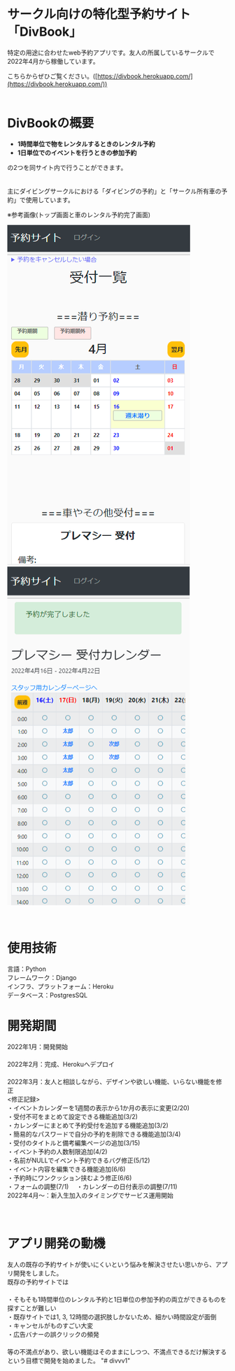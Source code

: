 # サークル向けの特化型予約サイト「DivBook」

特定の用途に合わせたweb予約アプリです。友人の所属しているサークルで2022年4月から稼働しています。

こちらからぜひご覧ください。([https://divbook.herokuapp.com/](https://divbook.herokuapp.com/))  
　  

# DivBookの概要

- **1時間単位で物をレンタルするときのレンタル予約**
- **1日単位でのイベントを行うときの参加予約**

の2つを同サイト内で行うことができます。  
　  

主にダイビングサークルにおける「ダイビングの予約」と「サークル所有車の予約」で使用しています。

※参考画像(トップ画面と車のレンタル予約完了画面)

![test_img1](img/img1.png)
![test_img2](img/img2.png)


　  
# 使用技術

言語：Python  
フレームワーク：Django  
インフラ、プラットフォーム：Heroku  
データベース：PostgresSQL  


# 開発期間 

2022年1月：開発開始  
　  
2022年2月：完成、Herokuへデプロイ  
　  
2022年3月：友人と相談しながら、デザインや欲しい機能、いらない機能を修正  
  <修正記録>  
  ・イベントカレンダーを1週間の表示から1か月の表示に変更(2/20)  
  ・受付不可をまとめて設定できる機能追加(3/2)  
  ・カレンダーにまとめて予約受付を追加する機能追加(3/2)  
  ・簡易的なパスワードで自分の予約を削除できる機能追加(3/4)  
  ・受付のタイトルと備考編集ページの追加(3/15)  
  ・イベント予約の人数制限追加(4/2)  
  ・名前がNULLでイベント予約できるバグ修正(5/12)  
  ・イベント内容を編集できる機能追加(6/6)  
  ・予約時にワンクッション挟むよう修正(6/6)  
  ・フォームの調整(7/1)　
  ・カレンダーの日付表示の調整(7/11)
  　  
2022年4月～：新入生加入のタイミングでサービス運用開始  
　  
　  

# アプリ開発の動機  
友人の既存の予約サイトが使いにくいという悩みを解決させたい思いから、アプリ開発をしました。  
既存の予約サイトでは  
　  
・そもそも1時間単位のレンタル予約と1日単位の参加予約の両立ができるものを探すことが難しい  
・既存サイトでは1, 3, 12時間の選択肢しかないため、細かい時間設定が面倒  
・キャンセルがものすごい大変  
・広告バナーの誤クリックの頻発  
　  
等の不満点があり、欲しい機能はそのままにしつつ、不満点できるだけ解決するという目標で開発を始めました。
"# divvv1" 
